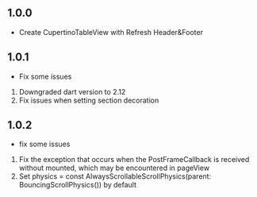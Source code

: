 ## 1.0.0

* Create CupertinoTableView with Refresh Header&Footer

## 1.0.1

* Fix some issues

1. Downgraded dart version to 2.12
2. Fix issues when setting section decoration

## 1.0.2

* fix some issues

1. Fix the exception that occurs when the PostFrameCallback is received without mounted, which may
   be encountered in pageView
2. Set physics = const AlwaysScrollableScrollPhysics(parent: BouncingScrollPhysics()) by default
